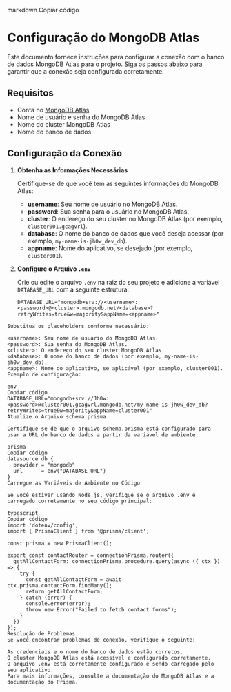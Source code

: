 markdown
Copiar código
# Configuração do MongoDB Atlas

Este documento fornece instruções para configurar a conexão com o banco de dados MongoDB Atlas para o projeto. Siga os passos abaixo para garantir que a conexão seja configurada corretamente.

## Requisitos

- Conta no [MongoDB Atlas](https://cloud.mongodb.com/)
- Nome de usuário e senha do MongoDB Atlas
- Nome do cluster MongoDB Atlas
- Nome do banco de dados

## Configuração da Conexão

1. **Obtenha as Informações Necessárias**

   Certifique-se de que você tem as seguintes informações do MongoDB Atlas:
   - **username**: Seu nome de usuário no MongoDB Atlas.
   - **password**: Sua senha para o usuário no MongoDB Atlas.
   - **cluster**: O endereço do seu cluster no MongoDB Atlas (por exemplo, `cluster001.gcagvrl`).
   - **database**: O nome do banco de dados que você deseja acessar (por exemplo, `my-name-is-jh0w_dev_db`).
   - **appname**: Nome do aplicativo, se desejado (por exemplo, `cluster001`).

2. **Configure o Arquivo `.env`**

   Crie ou edite o arquivo `.env` na raiz do seu projeto e adicione a variável `DATABASE_URL` com a seguinte estrutura:

   ```env
   DATABASE_URL="mongodb+srv://<username>:<password>@<cluster>.mongodb.net/<database>?retryWrites=true&w=majority&appName=<appname>"
```
Substitua os placeholders conforme necessário:

<username>: Seu nome de usuário do MongoDB Atlas.
<password>: Sua senha do MongoDB Atlas.
<cluster>: O endereço do seu cluster MongoDB Atlas.
<database>: O nome do banco de dados (por exemplo, my-name-is-jh0w_dev_db).
<appname>: Nome do aplicativo, se aplicável (por exemplo, cluster001).
Exemplo de configuração:

env
Copiar código
DATABASE_URL="mongodb+srv://Jh0w:<password>@cluster001.gcagvrl.mongodb.net/my-name-is-jh0w_dev_db?retryWrites=true&w=majority&appName=cluster001"
Atualize o Arquivo schema.prisma

Certifique-se de que o arquivo schema.prisma está configurado para usar a URL do banco de dados a partir da variável de ambiente:

prisma
Copiar código
datasource db {
  provider = "mongodb"
  url      = env("DATABASE_URL")
}
Carregue as Variáveis de Ambiente no Código

Se você estiver usando Node.js, verifique se o arquivo .env é carregado corretamente no seu código principal:

typescript
Copiar código
import 'dotenv/config';
import { PrismaClient } from '@prisma/client';

const prisma = new PrismaClient();

export const contactRouter = connectionPrisma.router({
  getAllContactForm: connectionPrisma.procedure.query(async ({ ctx }) => {
    try {
      const getAllContactForm = await ctx.prisma.contactForm.findMany();
      return getAllContactForm;
    } catch (error) {
      console.error(error);
      throw new Error("Failed to fetch contact forms");
    }
  })
});
Resolução de Problemas
Se você encontrar problemas de conexão, verifique o seguinte:

As credenciais e o nome do banco de dados estão corretos.
O cluster MongoDB Atlas está acessível e configurado corretamente.
O arquivo .env está corretamente configurado e sendo carregado pelo seu aplicativo.
Para mais informações, consulte a documentação do MongoDB Atlas e a documentação do Prisma.
